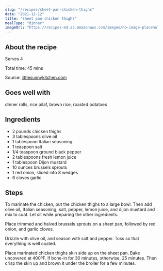 ```yaml
---
slug: "/recipes/sheet-pan-chicken-thighs"
date: "2021-12-12"
title: "Sheet pan chicken thighs"
mealType: "dinner"
imageUrl: "https://recipes-md.s3.amazonaws.com/images/no-image-placeholder.svg"
---
```


## About the recipe

Serves 4

Total time: 45 mins

Source: [littlesunnykitchen.com](https://littlesunnykitchen.com/sheet-pan-chicken-thighs/)

## Goes well with

dinner rolls, rice pilaf, brown rice, roasted potatoes

## Ingredients

- 2 pounds chicken thighs
- 3 tablespoons olive oil
- 1 tablespoon Italian seasoning
- 1 teaspoon salt
- 1/4 teaspoon ground black pepper
- 2 tablespoons fresh lemon juice
- 1 tablespoon Dijon mustard
- 10 ounces brussels sprouts
- 1 red onion, sliced into 8 wedges
- 6 cloves garlic

## Steps

To marinate the chicken, put the chicken thighs to a large bowl. Then add olive oil, Italian seasoning, salt, pepper, lemon juice, and dijon mustard and mix to coat. Let sit while preparing the other ingredients.

Place trimmed and halved brussels sprouts on a sheet pan, followed by red onion, and garlic cloves.

Drizzle with olive oil, and season with salt and pepper. Toss so that everything is well coated.

Place marinated chicken thighs skin side up on the sheet pan. Bake uncovered at 400ºF. If bone-in for 30 minutes, otherwise, 25 minutes. Then crisp the skin up and brown it under the broiler for a few minutes.
